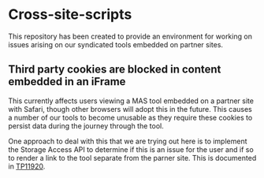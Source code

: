 # Cross-site-scripts

This repository has been created to provide an environment for working on issues arising on our syndicated tools embedded on partner sites. 

## Third party cookies are blocked in content embedded in an iFrame

This currently affects users viewing a MAS tool embedded on a partner site with Safari, though other browsers will adopt this in the future. This causes a number of our tools to become unusable as they require these cookies to persist data during the journey through the tool.

One approach to deal with this that we are trying out here is to implement the Storage Access API to determine if this is an issue for the user and if so to render a link to the tool separate from the parner site. This is documented in [TP11920](https://maps.tpondemand.com/entity/11920-credit-card-calculator-implement-the-storage).
